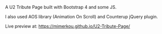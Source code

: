 A U2 Tribute Page built with Bootstrap 4 and some JS.

I also used AOS library (Animation On Scroll) and Counterup jQuery plugin.

Live preview at: https://mimerkou.github.io/U2-Tribute-Page/

